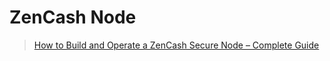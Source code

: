 # ZenCash Node
> [How to Build and Operate a ZenCash Secure Node – Complete Guide](https://blockoperations.com/how-to-build-and-operate-a-zencash-secure-node/)

